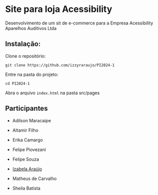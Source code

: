 # Site para loja Acessibility

Desenvolvimento de um sit de e-commerce para a Empresa Acessibility Aparelhos Auditivos Ltda

## Instalação:

Clone o repositório:

```git clone https://github.com/izzyraraujo/PI2024-1```

Entre na pasta do projeto:

```cd PI2024-1```

Abra o arquivo `index.html` na pasta src/pages




## Participantes


- Adilson Maracaipe

- Altamir Filho

- Erika Camargo

- Felipe Piovezani

- Felipe Souza

- [Izabela Araújo](https://github.com/izzyraraujo/)

- Matheus de Carvalho

- Sheila Batista


